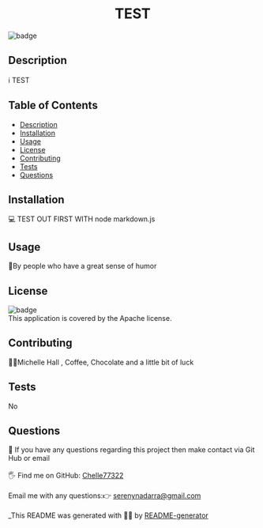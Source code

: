 
<h1 align="center">TEST</h1>
  
![badge](https://img.shields.io/badge/license-Apache-brightgreen)<br />
## Description
ℹ️ TEST
## Table of Contents
- [Description](#description)
- [Installation](#installation)
- [Usage](#usage)
- [License](#license)
- [Contributing](#contributing)
- [Tests](#tests)
- [Questions](#questions)
## Installation
💻 TEST OUT FIRST WITH node markdown.js
## Usage
📖By people who have a great sense of humor
## License
![badge](https://img.shields.io/badge/license-Apache-brightgreen)
<br />
This application is covered by the Apache license. 
## Contributing
🙋‍♀️Michelle Hall , Coffee, Chocolate and a little bit of luck
## Tests
 No
## Questions
🤔 If you have any questions regarding this project then make contact via Git Hub or email<br />
<br />
🖐️ Find me on GitHub: [Chelle77322](https://github.com/Chelle77322)<br />
<br />
 Email me with any questions:👉 serenynadarra@gmail.com<br /><br />
_This README was generated with 🤸‍♀️ by [README-generator](https://github.com/Chelle77322/README-Generator)
    